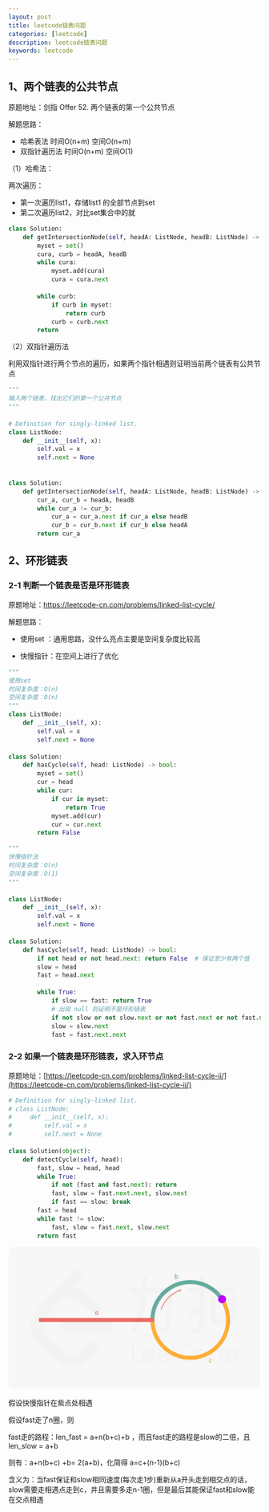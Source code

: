 ```yaml
---
layout: post
title: leetcode链表问题
categories: [leetcode]
description: leetcode链表问题
keywords: leetcode
---
```


## 1、两个链表的公共节点

原题地址：剑指 Offer 52. 两个链表的第一个公共节点

解题思路：

- 哈希表法    时间O(n+m) 空间O(n+m)
- 双指针遍历法  时间O(n+m) 空间O(1)

（1）哈希法：

两次遍历：

- 第一次遍历list1，存储list1 的全部节点到set
- 第二次遍历list2，对比set集合中的就

```python
class Solution:
    def getIntersectionNode(self, headA: ListNode, headB: ListNode) -> ListNode:
        myset = set()
        cura, curb = headA, headB
        while cura:
            myset.add(cura)
            cura = cura.next

        while curb:
            if curb in myset:
                return curb
            curb = curb.next
        return
```



（2）双指针遍历法

利用双指针进行两个节点的遍历，如果两个指针相遇则证明当前两个链表有公共节点

```python
"""
输入两个链表，找出它们的第一个公共节点
"""

# Definition for singly-linked list.
class ListNode:
    def __init__(self, x):
        self.val = x
        self.next = None


class Solution:
    def getIntersectionNode(self, headA: ListNode, headB: ListNode) -> ListNode:
        cur_a, cur_b = headA, headB
        while cur_a != cur_b:
            cur_a = cur_a.next if cur_a else headB
            cur_b = cur_b.next if cur_b else headA
        return cur_a
```



## 2、环形链表

### 2-1 判断一个链表是否是环形链表

原题地址：https://leetcode-cn.com/problems/linked-list-cycle/

解题思路：

- 使用set ：通用思路，没什么亮点主要是空间复杂度比较高

- 快慢指针：在空间上进行了优化



```python
"""
使用set
时间复杂度：O(n)
空间复杂度：O(n)
"""
class ListNode:
    def __init__(self, x):
        self.val = x
        self.next = None

class Solution:
    def hasCycle(self, head: ListNode) -> bool:
        myset = set()
        cur = head
        while cur:
            if cur in myset:
                return True
            myset.add(cur)
            cur = cur.next
        return False
```



```python
"""
快慢指针法
时间复杂度：O(n)
空间复杂度：O(1)
"""

class ListNode:
    def __init__(self, x):
        self.val = x
        self.next = None

class Solution:
    def hasCycle(self, head: ListNode) -> bool:
        if not head or not head.next: return False  # 保证至少有两个值
        slow = head
        fast = head.next

        while True:
            if slow == fast: return True
            # 出现 null 则证明不是环形链表
            if not slow or not slow.next or not fast.next or not fast.next.next: return False  
            slow = slow.next
            fast = fast.next.next

```



### 2-2 如果一个链表是环形链表，求入环节点

原题地址：[https://leetcode-cn.com/problems/linked-list-cycle-ii/](https://leetcode-cn.com/problems/linked-list-cycle-ii/)



```python
# Definition for singly-linked list.
# class ListNode:
#     def __init__(self, x):
#         self.val = x
#         self.next = None

class Solution(object):
    def detectCycle(self, head):
        fast, slow = head, head
        while True:
            if not (fast and fast.next): return
            fast, slow = fast.next.next, slow.next
            if fast == slow: break
        fast = head
        while fast != slow:
            fast, slow = fast.next, slow.next
        return fast
```

![fig1](https://raw.githubusercontent.com/taoey/taoey.github.io/master/_pics/2021-02-24-leetcode链表问题.assets/142_fig1.png)

假设快慢指针在紫点处相遇

假设fast走了n圈，则

fast走的路程：len_fast = a+n(b+c)+b ，而且fast走的路程是slow的二倍，且len_slow = a+b

则有：a+n(b+c) +b= 2(a+b)，化简得 a=c+(n-1)(b+c) 

含义为：当fast保证和slow相同速度(每次走1步)重新从a开头走到相交点的话，slow需要走相遇点走到c，并且需要多走n-1圈，但是最后其能保证fast和slow能在交点相遇















